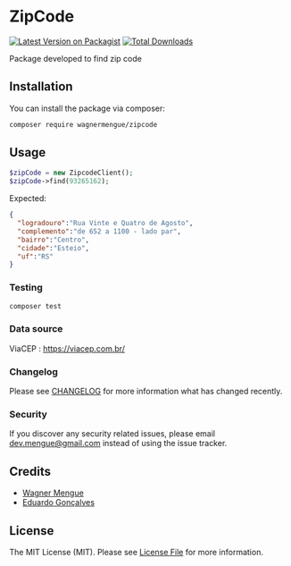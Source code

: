 # ZipCode

[![Latest Version on Packagist](https://img.shields.io/packagist/v/wagnermengue/zipcode.svg?style=flat-square)](https://packagist.org/packages/wagnermengue/zipcode)
[![Total Downloads](https://img.shields.io/packagist/dt/wagnermengue/zipcode.svg?style=flat-square)](https://packagist.org/packages/wagnermengue/zipcode)

Package developed to find zip code

## Installation

You can install the package via composer:

```bash
composer require wagnermengue/zipcode
```

## Usage

```php
$zipCode = new ZipcodeClient();
$zipCode->find(93265162);
```
Expected:
```json
{
  "logradouro":"Rua Vinte e Quatro de Agosto",
  "complemento":"de 652 a 1100 - lado par",
  "bairro":"Centro",
  "cidade":"Esteio",
  "uf":"RS"
}
```

### Testing

```bash
composer test
```

### Data source

ViaCEP : https://viacep.com.br/

### Changelog

Please see [CHANGELOG](CHANGELOG.md) for more information what has changed recently.

### Security

If you discover any security related issues, please email dev.mengue@gmail.com instead of using the issue tracker.

## Credits

-   [Wagner Mengue](https://github.com/wagnermengue)
-   [Eduardo Gonçalves](https://github.com/eduardogoncalves00)

## License

The MIT License (MIT). Please see [License File](LICENSE.md) for more information.